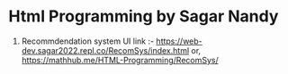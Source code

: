 # Html Programming by Sagar Nandy

1. Recommdendation system UI link :- https://web-dev.sagar2022.repl.co/RecomSys/index.html or, https://mathhub.me/HTML-Programming/RecomSys/ 